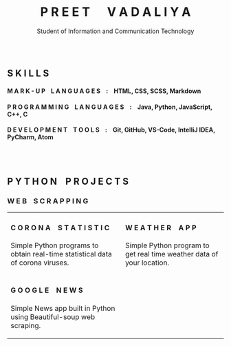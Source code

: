 <h1 align = "center">P R E E T &nbsp;&nbsp;&nbsp;&nbsp; V A D A L I Y A</h1>
<p align = "center">Student of Information and Communication Technology</p>

<br>
<br>

## S K I L L S
#### M A R K - U P &nbsp;&nbsp; L A N G U A G E S &nbsp;&nbsp; : &nbsp;&nbsp; HTML, CSS, SCSS, Markdown
#### P R O G R A M M I N G &nbsp;&nbsp; L A N G U A G E S &nbsp;&nbsp; : &nbsp;&nbsp; Java, Python, JavaScript, C++, C
#### D E V E L O P M E N T &nbsp;&nbsp; T O O L S &nbsp;&nbsp; : &nbsp;&nbsp; Git, GitHub, VS-Code, IntelliJ IDEA, PyCharm, Atom

<br>
<br>

## P Y T H O N &nbsp;&nbsp; P R O J E C T S

### W E B &nbsp;&nbsp; S C R A P P I N G

<table>
  <tr>
    <td>
      <h4>C O R O N A &nbsp;&nbsp; S T A T I S T I C</h4>
      <p>Simple Python programs to obtain real-time statistical data of corona viruses.</p>
    </td>
    <td>
      <h4>W E A T H E R &nbsp;&nbsp; A P P</h4>
      <p>Simple Python program to get real time weather data of your location.</p>
    </td>
  </tr>
  <tr>
    <td>
      <h4>G O O G L E &nbsp;&nbsp; N E W S</h4>
      <p>Simple News app built in Python using Beautiful-soup web scraping.</p>
    </td>
  </tr>
</table>

